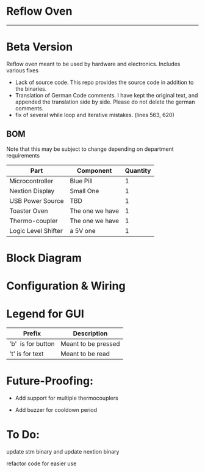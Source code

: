 # Reflow Oven

---

# Beta Version

Reflow oven meant to be used by hardware and electronics. Includes various fixes

- Lack of source code. This repo provides the source code in addition to the binaries.
- Translation of German Code comments. I have kept the original text, and appended the translation side by side. Please do not delete the german comments.
- fix of several while loop and iterative mistakes. (lines 563, 620)

## BOM

Note that this may be subject to change depending on department requirements

| Part                | Component       | Quantity |
| ------------------- | --------------- | -------- |
| Microcontroller     | Blue Pill       | 1        |
| Nextion Display     | Small One       | 1        |
| USB Power Source    | TBD             | 1        |
| Toaster Oven        | The one we have | 1        |
| Thermo-coupler      | The one we have | 1        |
| Logic Level Shifter | a 5V one        | 1        |

# Block Diagram

# Configuration & Wiring

# Legend for GUI

| Prefix             | Description         |
| ------------------ | ------------------- |
| 'b'  is for button | Meant to be pressed |
| 't' is for text    | Meant to be read    |

# Future-Proofing:

- Add support for multiple thermocouplers

- Add buzzer for cooldown period

# To Do:

update stm binary and update nextion binary

refactor code for easier use
